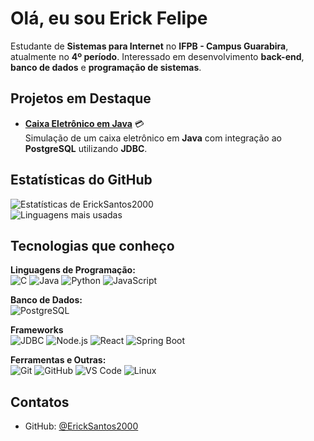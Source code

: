 # Olá, eu sou Erick Felipe  

Estudante de **Sistemas para Internet** no **IFPB - Campus Guarabira**, atualmente no **4º período**. Interessado em desenvolvimento **back-end**, **banco de dados** e **programação de sistemas**. 

## Projetos em Destaque  

- [**Caixa Eletrônico em Java**](https://github.com/ErickSantos2000/caixa_eletronico.git) 💳  
  Simulação de um caixa eletrônico em **Java** com integração ao **PostgreSQL** utilizando **JDBC**.

## Estatísticas do GitHub  

![Estatísticas de ErickSantos2000](https://github-readme-stats.vercel.app/api?username=ErickSantos2000&show_icons=true&theme=radical)  
![Linguagens mais usadas](https://github-readme-stats.vercel.app/api/top-langs/?username=ErickSantos2000&layout=compact&theme=radical)  

## Tecnologias que conheço  

**Linguagens de Programação:**  
![C](https://img.shields.io/badge/C-00599C?style=for-the-badge&logo=c&logoColor=white) ![Java](https://img.shields.io/badge/Java-007396?style=for-the-badge&logo=java&logoColor=white) ![Python](https://img.shields.io/badge/Python-3776AB?style=for-the-badge&logo=python&logoColor=white) ![JavaScript](https://img.shields.io/badge/JavaScript-F7DF1E?style=for-the-badge&logo=javascript&logoColor=black)  
 
**Banco de Dados:**  
![PostgreSQL](https://img.shields.io/badge/PostgreSQL-4169E1?style=for-the-badge&logo=postgresql&logoColor=white)  

**Frameworks**  
![JDBC](https://img.shields.io/badge/JDBC-007396?style=for-the-badge&logo=java&logoColor=white) ![Node.js](https://img.shields.io/badge/Node.js-339933?style=for-the-badge&logo=node.js&logoColor=white) ![React](https://img.shields.io/badge/React-61DAFB?style=for-the-badge&logo=react&logoColor=black) ![Spring Boot](https://img.shields.io/badge/Spring%20Boot-6DB33F?style=for-the-badge&logo=spring&logoColor=white)   
 
**Ferramentas e Outras:**  
![Git](https://img.shields.io/badge/Git-F05032?style=for-the-badge&logo=git&logoColor=white) ![GitHub](https://img.shields.io/badge/GitHub-181717?style=for-the-badge&logo=github&logoColor=white) ![VS Code](https://img.shields.io/badge/VS%20Code-007ACC?style=for-the-badge&logo=visual-studio-code&logoColor=white) ![Linux](https://img.shields.io/badge/Linux-FCC624?style=for-the-badge&logo=linux&logoColor=black)  
 
## Contatos

- GitHub: [@ErickSantos2000](https://github.com/ErickSantos2000)  

